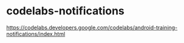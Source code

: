 # codelabs-notifications

https://codelabs.developers.google.com/codelabs/android-training-notifications/index.html
